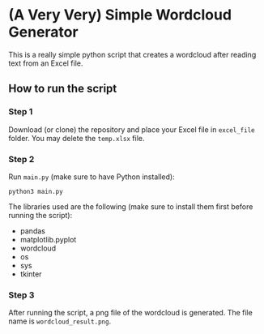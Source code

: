 # (A Very Very) Simple Wordcloud Generator
This is a really simple python script that creates a wordcloud after reading text from an Excel file.

## How to run the script

### Step 1
Download (or clone) the repository and place your Excel file in `excel_file` folder. You may delete the `temp.xlsx` file.

### Step 2
Run `main.py` (make sure to have Python installed):
```
python3 main.py
```
The libraries used are the following (make sure to install them first before running the script):
- pandas
- matplotlib.pyplot
- wordcloud
- os
- sys
- tkinter

### Step 3
After running the script, a png file of the wordcloud is generated. The file name is `wordcloud_result.png`.
